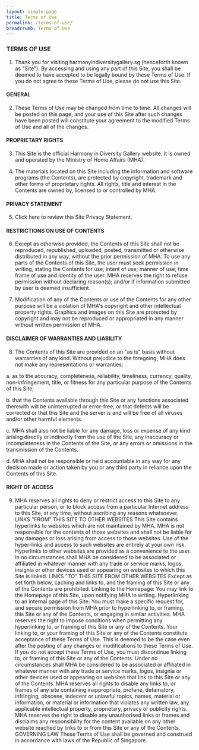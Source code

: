 ```yaml
---
layout: simple-page
title: Terms of Use
permalink: /terms-of-use/
breadcrumb: Terms of Use
---
```

### **TERMS OF USE**

1. Thank you for visiting harmonyindiversitygallery.sg (henceforth known as "Site"). By accessing and using any part of this Site, you shall be deemed to have accepted to be legally bound by these Terms of Use. If you do not agree to these Terms of Use, please do not use this Site.

#### GENERAL

2. These Terms of Use may be changed from time to time. All changes will be posted on this page, and your use of this Site after such changes have been posted will constitute your agreement to the modified Terms of Use and all of the changes.

#### PROPRIETARY RIGHTS

3. This Site is the official Harmony in Diversity Gallery website. It is owned and operated by the Ministry of Home Affairs (MHA).

4. The materials located on this Site including the information and software programs (the Contents), are protected by copyright, trademark and other forms of proprietary rights. All rights, title and interest in the Contents are owned by, licensed to or controlled by MHA.

#### PRIVACY STATEMENT

5. Click here to review this Site Privacy Statement.

#### RESTRICTIONS ON USE OF CONTENTS

6. Except as otherwise provided, the Contents of this Site shall not be reproduced, republished, uploaded, posted, transmitted or otherwise distributed in any way, without the prior permission of MHA. To use any parts of the Contents of this Site, the user must seek permission in writing, stating the Contents for use; intent of use; manner of use; time frame of use and identity of the user. MHA reserves the right to refuse permission without declaring reason(s); and/or if information submitted by user is deemed insufficient.

7. Modification of any of the Contents or use of the Contents for any other purpose will be a violation of MHA's copyright and other intellectual property rights. Graphics and images on this Site are protected by copyright and may not be reproduced or appropriated in any manner without written permission of MHA.

#### DISCLAIMER OF WARRANTIES AND LIABILITY

8. The Contents of this Site are provided on an "as is" basis without warranties of any kind. Without prejudice to the foregoing, MHA does not make any representations or warranties:

a. as to the accuracy, completeness, reliability, timeliness, currency, quality, non-infringement, title, or fitness for any particular purpose of the Contents of this Site;

b. that the Contents available through this Site or any functions associated therewith will be uninterrupted or error-free, or that defects will be corrected or that this Site and the server is and will be free of all viruses and/or other harmful elements.

c. MHA shall also not be liable for any damage, loss or expense of any kind arising directly or indirectly from the use of the Site, any inaccuracy or incompleteness in the Contents of the Site, or any errors or omissions in the transmission of the Contents.

d. MHA shall not be responsible or held accountable in any way for any decision made or action taken by you or any third party in reliance upon the Contents of this Site.

#### RIGHT OF ACCESS
9. MHA reserves all rights to deny or restrict access to this Site to any particular person, or to block access from a particular Internet address to this Site, at any time, without ascribing any reasons whatsoever.
LINKS "FROM" THIS SITE TO OTHER WEBSITES
This Site contains hyperlinks to websites which are not maintained by MHA. MHA is not responsible for the contents of those websites and shall not be liable for any damages or loss arising from access to those websites. Use of the hyper-links and access to such websites are entirely at your own risk.
Hyperlinks to other websites are provided as a convenience to the user. In no circumstances shall MHA be considered to be associated or affiliated in whatever manner with any trade or service marks, logos, insignia or other devices used or appearing on websites to which this Site is linked.
LINKS "TO" THIS SITE FROM OTHER WEBSITES
Except as set forth below, caching and links to, and the framing of this Site or any of the Contents are prohibited.
Linking to the Homepage: You may link to the Homepage of this Site, upon notifying MHA in writing.
Hyperlinking to an internal page of this Site: You must make a specific request for, and secure permission from MHA prior to hyperlinking to, or framing, this Site or any of the Contents, or engaging in similar activities. MHA reserves the right to impose conditions when permitting any hyperlinking to, or framing of this Site or any of the Contents.
Your linking to, or your framing of this Site or any of the Contents constitute acceptance of these Terms of Use. This is deemed to be the case even after the posting of any changes or modifications to these Terms of Use. If you do not accept these Terms of Use, you must discontinue linking to, or framing of this Site or any of the Contents.
Under no circumstances shall MHA be considered to be associated or affiliated in whatever manner with any trade or service marks, logos, insignia or other devices used or appearing on websites that link to this Site or any of the Contents.
MHA reserves all rights to disable any links to, or frames of any site containing inappropriate, profane, defamatory, infringing, obscene, indecent or unlawful topics, names, material or information, or material or information that violates any written law, any applicable intellectual property, proprietary, privacy or publicity rights.
MHA reserves the right to disable any unauthorised links or frames and disclaims any responsibility for the content available on any other website reached by links to or from this Site or any of the Contents.
GOVERNING LAW
These Terms of Use shall be governed and construed in accordance with laws of the Republic of Singapore.
